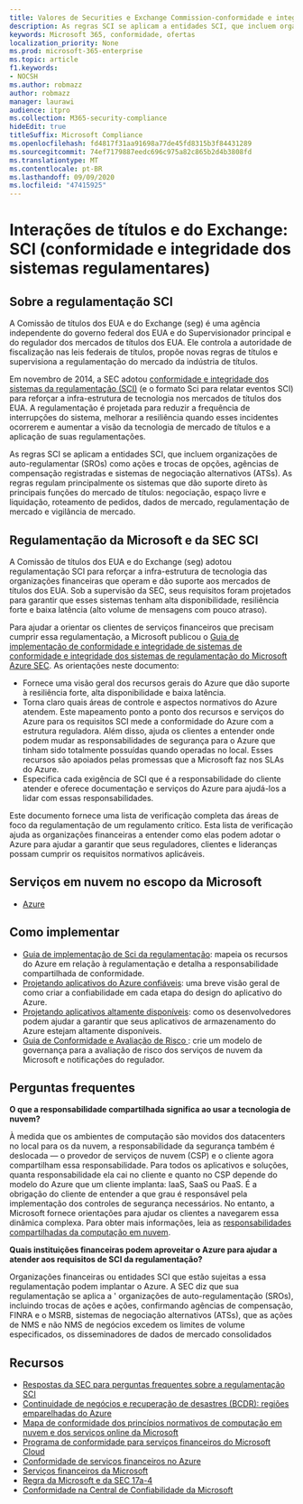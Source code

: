 ```yaml
---
title: Valores de Securities e Exchange Commission-conformidade e integridade dos sistemas da regulamentação (SCI)
description: As regras SCI se aplicam a entidades SCI, que incluem organizações de auto-regulamentar (SROs) como ações e trocas de opções, agências de compensação registradas e sistemas de negociação alternativos (ATSs).
keywords: Microsoft 365, conformidade, ofertas
localization_priority: None
ms.prod: microsoft-365-enterprise
ms.topic: article
f1.keywords:
- NOCSH
ms.author: robmazz
author: robmazz
manager: laurawi
audience: itpro
ms.collection: M365-security-compliance
hideEdit: true
titleSuffix: Microsoft Compliance
ms.openlocfilehash: fd4817f31aa91698a77de45fd8315b3f84431289
ms.sourcegitcommit: 74ef7179887eedc696c975a82c865b2d4b3808fd
ms.translationtype: MT
ms.contentlocale: pt-BR
ms.lasthandoff: 09/09/2020
ms.locfileid: "47415925"
---
```

# <a name="securities-and-exchange-commission-regulation-systems-compliance-and-integrity-sci"></a>Interações de títulos e do Exchange: SCI (conformidade e integridade dos sistemas regulamentares)

## <a name="about-regulation-sci"></a>Sobre a regulamentação SCI

A Comissão de títulos dos EUA e do Exchange (seg) é uma agência independente do governo federal dos EUA e do Supervisionador principal e do regulador dos mercados de títulos dos EUA. Ele controla a autoridade de fiscalização nas leis federais de títulos, propõe novas regras de títulos e supervisiona a regulamentação do mercado da indústria de títulos.

Em novembro de 2014, a SEC adotou [conformidade e integridade dos sistemas da regulamentação (SCI)](https://www.sec.gov/rules/final/2014/34-73639.pdf) (e o formato Sci para relatar eventos SCI) para reforçar a infra-estrutura de tecnologia nos mercados de títulos dos EUA. A regulamentação é projetada para reduzir a frequência de interrupções do sistema, melhorar a resiliência quando esses incidentes ocorrerem e aumentar a visão da tecnologia de mercado de títulos e a aplicação de suas regulamentações.

As regras SCI se aplicam a entidades SCI, que incluem organizações de auto-regulamentar (SROs) como ações e trocas de opções, agências de compensação registradas e sistemas de negociação alternativos (ATSs). As regras regulam principalmente os sistemas que dão suporte direto às principais funções do mercado de títulos: negociação, espaço livre e liquidação, roteamento de pedidos, dados de mercado, regulamentação de mercado e vigilância de mercado.

## <a name="microsoft-and-sec-regulation-sci"></a>Regulamentação da Microsoft e da SEC SCI

A Comissão de títulos dos EUA e do Exchange (seg) adotou regulamentação SCI para reforçar a infra-estrutura de tecnologia das organizações financeiras que operam e dão suporte aos mercados de títulos dos EUA. Sob a supervisão da SEC, seus requisitos foram projetados para garantir que esses sistemas tenham alta disponibilidade, resiliência forte e baixa latência (alto volume de mensagens com pouco atraso).

Para ajudar a orientar os clientes de serviços financeiros que precisam cumprir essa regulamentação, a Microsoft publicou o [Guia de implementação de conformidade e integridade de sistemas de conformidade e integridade dos sistemas de regulamentação do Microsoft Azure SEC](https://servicetrust.microsoft.com/ViewPage/TrustDocumentsV3?command=Download&downloadType=Document&downloadId=a69ce0c1-7b7e-44e9-9143-867241e6b2f9&tab=7f51cb60-3d6c-11e9-b2af-7bb9f5d2d913&docTab=7f51cb60-3d6c-11e9-b2af-7bb9f5d2d913_FAQ_and_White_Papers). As orientações neste documento:

- Fornece uma visão geral dos recursos gerais do Azure que dão suporte à resiliência forte, alta disponibilidade e baixa latência.
- Torna claro quais áreas de controle e aspectos normativos do Azure atendem. Este mapeamento ponto a ponto dos recursos e serviços do Azure para os requisitos SCI mede a conformidade do Azure com a estrutura reguladora. Além disso, ajuda os clientes a entender onde podem mudar as responsabilidades de segurança para o Azure que tinham sido totalmente possuídas quando operadas no local. Esses recursos são apoiados pelas promessas que a Microsoft faz nos SLAs do Azure.
- Especifica cada exigência de SCI que é a responsabilidade do cliente atender e oferece documentação e serviços do Azure para ajudá-los a lidar com essas responsabilidades.

Este documento fornece uma lista de verificação completa das áreas de foco da regulamentação de um regulamento crítico. Esta lista de verificação ajuda as organizações financeiras a entender como elas podem adotar o Azure para ajudar a garantir que seus reguladores, clientes e lideranças possam cumprir os requisitos normativos aplicáveis.

## <a name="microsoft-in-scope-cloud-services"></a>Serviços em nuvem no escopo da Microsoft

- [Azure](https://aka.ms/AzureCompliance)

## <a name="how-to-implement"></a>Como implementar

- [Guia de implementação de Sci da regulamentação](https://servicetrust.microsoft.com/ViewPage/TrustDocumentsV3?command=Download&downloadType=Document&downloadId=a69ce0c1-7b7e-44e9-9143-867241e6b2f9&tab=7f51cb60-3d6c-11e9-b2af-7bb9f5d2d913&docTab=7f51cb60-3d6c-11e9-b2af-7bb9f5d2d913_FAQ_and_White_Papers): mapeia os recursos do Azure em relação à regulamentação e detalha a responsabilidade compartilhada de conformidade.
- [Projetando aplicativos do Azure confiáveis](https://docs.microsoft.com/azure/architecture/resiliency/): uma breve visão geral de como criar a confiabilidade em cada etapa do design do aplicativo do Azure.
- [Projetando aplicativos altamente disponíveis](https://docs.microsoft.com/azure/storage/common/storage-designing-ha-apps-with-ragrs): como os desenvolvedores podem ajudar a garantir que seus aplicativos de armazenamento do Azure estejam altamente disponíveis.
- [Guia de Conformidade e Avaliação de Risco ](https://aka.ms/RiskGovernanceGuide): crie um modelo de governança para a avaliação de risco dos serviços de nuvem da Microsoft e notificações do regulador.

## <a name="frequently-asked-questions"></a>Perguntas frequentes

**O que a responsabilidade compartilhada significa ao usar a tecnologia de nuvem?**

À medida que os ambientes de computação são movidos dos datacenters no local para os da nuvem, a responsabilidade da segurança também é deslocada — o provedor de serviços de nuvem (CSP) e o cliente agora compartilham essa responsabilidade. Para todos os aplicativos e soluções, quanta responsabilidade ela cai no cliente e quanto no CSP depende do modelo do Azure que um cliente implanta: IaaS, SaaS ou PaaS. É a obrigação do cliente de entender a que grau é responsável pela implementação dos controles de segurança necessários. No entanto, a Microsoft fornece orientações para ajudar os clientes a navegarem essa dinâmica complexa. Para obter mais informações, leia as [responsabilidades compartilhadas da computação em nuvem](https://gallery.technet.microsoft.com/Shared-Responsibilities-81d0ff91).

**Quais instituições financeiras podem aproveitar o Azure para ajudar a atender aos requisitos de SCI da regulamentação?**

Organizações financeiras ou entidades SCI que estão sujeitas a essa regulamentação podem implantar o Azure. A SEC diz que sua regulamentação se aplica a ' organizações de auto-regulamentação (SROs), incluindo trocas de ações e ações, confirmando agências de compensação, FINRA e o MSRB, sistemas de negociação alternativos (ATSs), que as ações de NMS e não NMS de negócios excedem os limites de volume especificados, os disseminadores de dados de mercado consolidados

## <a name="resources"></a>Recursos

- [Respostas da SEC para perguntas frequentes sobre a regulamentação SCI](https://www.sec.gov/divisions/marketreg/regulation-sci-faq.shtml)
- [Continuidade de negócios e recuperação de desastres (BCDR): regiões emparelhadas do Azure](https://docs.microsoft.com/azure/best-practices-availability-paired-regions)
- [Mapa de conformidade dos princípios normativos de computação em nuvem e dos serviços online da Microsoft](https://aka.ms/FinServ-Guide-US)
- [Programa de conformidade para serviços financeiros do Microsoft Cloud](https://aka.ms/FSCP-Print)
- [Conformidade de serviços financeiros no Azure](https://aka.ms/FinServ-Compliance-Azure)
- [Serviços financeiros da Microsoft](https://aka.ms/FinServ-Compliance)
- [Regra da Microsoft e da SEC 17a-4](offering-SEC-17a-4.md)
- [Conformidade na Central de Confiabilidade da Microsoft](https://www.microsoft.com/trust-center/compliance/compliance-overview)
